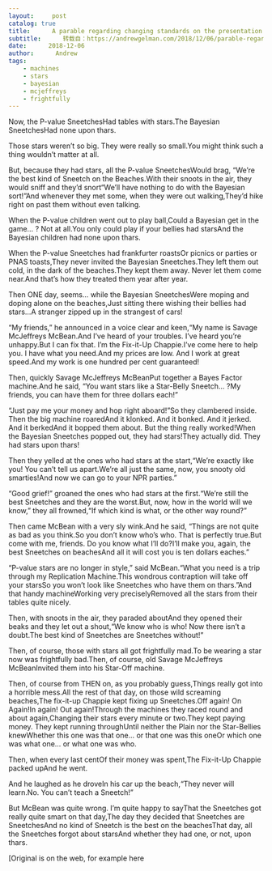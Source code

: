 ```yaml
---
layout:     post
catalog: true
title:      A parable regarding changing standards on the presentation of statistical evidence
subtitle:      转载自：https://andrewgelman.com/2018/12/06/parable-regarding-changing-standards-presentation-statistical-evidence/
date:      2018-12-06
author:      Andrew
tags:
    - machines
    - stars
    - bayesian
    - mcjeffreys
    - frightfully
---
```





Now, the P-value SneetchesHad tables with stars.The Bayesian SneetchesHad none upon thars. 

Those stars weren’t so big. They were really so small.You might think such a thing wouldn’t matter at all. 

But, because they had stars, all the P-value SneetchesWould brag, “We’re the best kind of Sneetch on the Beaches.With their snoots in the air, they would sniff and they’d snort“We’ll have nothing to do with the Bayesian sort!”And whenever they met some, when they were out walking,They’d hike right on past them without even talking. 

When the P-value children went out to play ball,Could a Bayesian get in the game… ? Not at all.You only could play if your bellies had starsAnd the Bayesian children had none upon thars. 

When the P-value Sneetches had frankfurter roastsOr picnics or parties or PNAS toasts,They never invited the Bayesian Sneetches.They left them out cold, in the dark of the beaches.They kept them away. Never let them come near.And that’s how they treated them year after year. 

Then ONE day, seems… while the Bayesian SneetchesWere moping and doping alone on the beaches,Just sitting there wishing their bellies had stars…A stranger zipped up in the strangest of cars! 

“My friends,” he announced in a voice clear and keen,“My name is Savage McJeffreys McBean.And I’ve heard of your troubles. I’ve heard you’re unhappy.But I can fix that. I’m the Fix-it-Up Chappie.I’ve come here to help you. I have what you need.And my prices are low. And I work at great speed.And my work is one hundred per cent guaranteed! 

Then, quickly Savage McJeffreys McBeanPut together a Bayes Factor machine.And he said, “You want stars like a Star-Belly Sneetch… ?My friends, you can have them for three dollars each!” 

“Just pay me your money and hop right aboard!”So they clambered inside. Then the big machine roaredAnd it klonked. And it bonked. And it jerked. And it berkedAnd it bopped them about. But the thing really worked!When the Bayesian Sneetches popped out, they had stars!They actually did. They had stars upon thars! 

Then they yelled at the ones who had stars at the start,“We’re exactly like you! You can’t tell us apart.We’re all just the same, now, you snooty old smarties!And now we can go to your NPR parties.” 

“Good grief!” groaned the ones who had stars at the first.“We’re still the best Sneetches and they are the worst.But, now, how in the world will we know,” they all frowned,“If which kind is what, or the other way round?” 

Then came McBean with a very sly wink.And he said, “Things are not quite as bad as you think.So you don’t know who’s who. That is perfectly true.But come with me, friends. Do you know what I’ll do?I’ll make you, again, the best Sneetches on beachesAnd all it will cost you is ten dollars eaches.” 

“P-value stars are no longer in style,” said McBean.“What you need is a trip through my Replication Machine.This wondrous contraption will take off your starsSo you won’t look like Sneetches who have them on thars.”And that handy machineWorking very preciselyRemoved all the stars from their tables quite nicely. 

Then, with snoots in the air, they paraded aboutAnd they opened their beaks and they let out a shout,“We know who is who! Now there isn’t a doubt.The best kind of Sneetches are Sneetches without!” 

Then, of course, those with stars all got frightfully mad.To be wearing a star now was frightfully bad.Then, of course, old Savage McJeffreys McBeanInvited them into his Star-Off machine. 

Then, of course from THEN on, as you probably guess,Things really got into a horrible mess.All the rest of that day, on those wild screaming beaches,The fix-it-up Chappie kept fixing up Sneetches.Off again! On Again!In again! Out again!Through the machines they raced round and about again,Changing their stars every minute or two.They kept paying money. They kept running throughUntil neither the Plain nor the Star-Bellies knewWhether this one was that one… or that one was this oneOr which one was what one… or what one was who. 

Then, when every last centOf their money was spent,The Fix-it-Up Chappie packed upAnd he went. 

And he laughed as he droveIn his car up the beach,“They never will learn.No. You can’t teach a Sneetch!” 

But McBean was quite wrong. I’m quite happy to sayThat the Sneetches got really quite smart on that day,The day they decided that Sneetches are SneetchesAnd no kind of Sneetch is the best on the beachesThat day, all the Sneetches forgot about starsAnd whether they had one, or not, upon thars.

[Original is on the web, for example here
